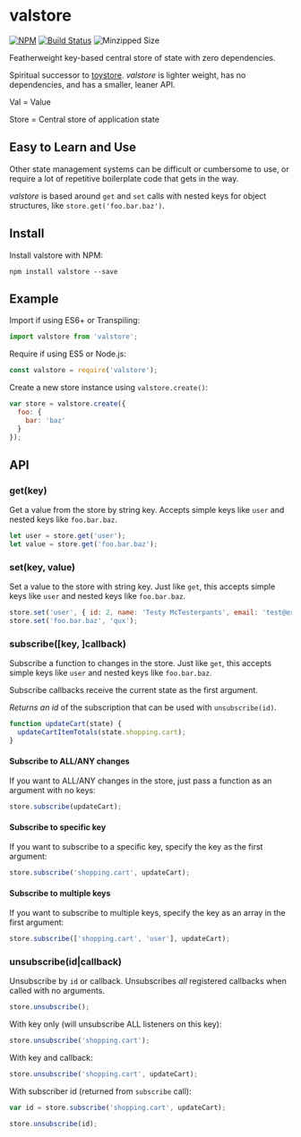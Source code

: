 # valstore

[![NPM](https://badgen.net/npm/v/valstore)](https://www.npmjs.com/package/valstore)
[![Build
Status](https://travis-ci.org/vlucas/valstore.png?branch=master)](https://travis-ci.org/vlucas/valstore)
![Minzipped Size](https://badgen.net/bundlephobia/minzip/valstore)

Featherweight key-based central store of state with zero dependencies.

Spiritual successor to [toystore](https://github.com/vlucas/toystore). *valstore*
is lighter weight, has no dependencies, and has a smaller, leaner API.

Val = Value

Store = Central store of application state

## Easy to Learn and Use

Other state management systems can be difficult or cumbersome to use, or
require a lot of repetitive boilerplate code that gets in the way.

*valstore* is based around `get` and `set` calls with nested keys for object
structures, like `store.get('foo.bar.baz')`.

## Install

Install valstore with NPM:

```
npm install valstore --save
```

## Example

Import if using ES6+ or Transpiling:
```js
import valstore from 'valstore';
```

Require if using ES5 or Node.js:
```js
const valstore = require('valstore');
```

Create a new store instance using `valstore.create()`:
```js
var store = valstore.create({
  foo: {
    bar: 'baz'
  }
});
```

## API

### get(key)

Get a value from the store by string key. Accepts simple keys like `user` and
nested keys like `foo.bar.baz`.

```js
let user = store.get('user');
let value = store.get('foo.bar.baz');
```

### set(key, value)

Set a value to the store with string key. Just like `get`, this accepts simple
keys like `user` and nested keys like `foo.bar.baz`.

```js
store.set('user', { id: 2, name: 'Testy McTesterpants', email: 'test@example.com' });
store.set('foo.bar.baz', 'qux');
```

### subscribe([key, ]callback)

Subscribe a function to changes in the store. Just like `get`, this accepts
simple keys like `user` and nested keys like `foo.bar.baz`.

Subscribe callbacks receive the current state as the first argument.

*Returns an id* of the subscription that can be used with `unsubscribe(id)`.

```js
function updateCart(state) {
  updateCartItemTotals(state.shopping.cart);
}
```

#### Subscribe to ALL/ANY changes

If you want to ALL/ANY changes in the store, just pass a function as an
argument with no keys:

```js
store.subscribe(updateCart);
```

#### Subscribe to specific key

If you want to subscribe to a specific key, specify the key as the first argument:

```js
store.subscribe('shopping.cart', updateCart);
```

#### Subscribe to multiple keys

If you want to subscribe to multiple keys, specify the key as an array in the first argument:

```js
store.subscribe(['shopping.cart', 'user'], updateCart);
```

### unsubscribe(id|callback)

Unsubscribe by `id` or callback. Unsubscribes *all* registered callbacks when
called with no arguments.

```js
store.unsubscribe();
```

With key only (will unsubscribe ALL listeners on this key):
```js
store.unsubscribe('shopping.cart');
```

With key and callback:
```js
store.unsubscribe('shopping.cart', updateCart);
```

With subscriber id (returned from `subscribe` call):
```js
var id = store.subscribe('shopping.cart', updateCart);

store.unsubscribe(id);
```

